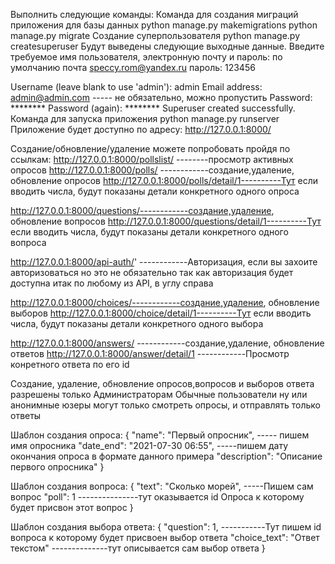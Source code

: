Выполнить следующие команды:
Команда для создания миграций приложения для базы данных
python manage.py makemigrations
python manage.py migrate
Создание суперпользователя
python manage.py createsuperuser
Будут выведены следующие выходные данные. Введите требуемое имя пользователя, электронную почту и пароль: по умолчанию почта speccy.rom@yandex.ru пароль: 123456

Username (leave blank to use 'admin'): admin
Email address: admin@admin.com  ----- не обязательно, можно пропустить
Password: ********
Password (again): ********
Superuser created successfully.
Команда для запуска приложения
python manage.py runserver
Приложение будет доступно по адресу: http://127.0.0.1:8000/

Cоздание/обновление/удаление можете попробовать пройдя по ссылкам:
http://127.0.0.1:8000/pollslist/ --------просмотр активных опросов
http://127.0.0.1:8000/polls/ ------------создание,удаление, обновление опросов
http://127.0.0.1:8000/polls/detail/1----------Тут если вводить числа, будут показаны
детали конкретного одного опроса

http://127.0.0.1:8000/questions/------------создание,удаление, обновление вопросов
http://127.0.0.1:8000/questions/detail/1----------Тут если вводить числа, будут показаны
детали конкретного одного вопроса

http://127.0.0.1:8000/api-auth/'   ------------Авторизация, если вы захоите авторизоваться
но это не обязательно так как авторизация будет доступна итак по любому из API, в углу справа

http://127.0.0.1:8000/choices/------------создание,удаление, обновление выборов
http://127.0.0.1:8000/choice/detail/1----------Тут если вводить числа, будут показаны
детали конкретного одного выбора


http://127.0.0.1:8000/answers/ ------------создание,удаление, обновление ответов
http://127.0.0.1:8000/answer/detail/1   ------------Просмотр конретного ответа по его id

Создание, удаление, обновление опросов,вопросов и выборов ответа разрешены только Администраторам
Обычные пользователи ну или анонимные юзеры могут только смотреть опросы, и отправлять только
ответы

Шаблон создания опроса:
    {
        "name": "Первый опросник",   ----- пишем имя опросника
        "date_end": "2021-07-30 06:55", -----пишем дату окончания опроса в формате данного примера
        "description": "Описание первого опросника"
    }

Шаблон создания вопроса:
    {
        "text": "Сколько морей", -----Пишем сам вопрос
        "poll": 1    ---------------тут оказывается id Опроса к которому будет присвон этот вопрос
    } 

Шаблон создания выбора ответа:
    {
        "question": 1, -----------Тут пишем id вопроса к которому будет присвоен выбор ответа
        "choice_text": "Ответ текстом"  --------------тут описывается сам выбор ответа
    }


